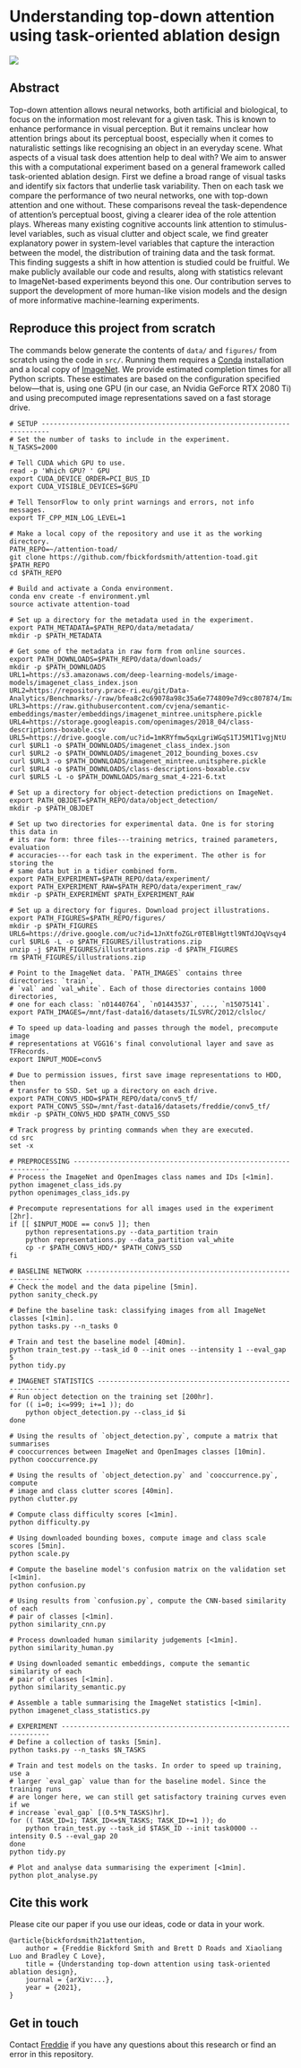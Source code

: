 # Understanding top-down attention using task-oriented ablation design

![](/figures/task_oriented_ablation_design.png)

## Abstract
Top-down attention allows neural networks, both artificial and biological, to focus on the information most relevant for a given task. This is known to enhance performance in visual perception. But it remains unclear how attention brings about its perceptual boost, especially when it comes to naturalistic settings like recognising an object in an everyday scene. What aspects of a visual task does attention help to deal with? We aim to answer this with a computational experiment based on a general framework called task-oriented ablation design. First we define a broad range of visual tasks and identify six factors that underlie task variability. Then on each task we compare the performance of two neural networks, one with top-down attention and one without. These comparisons reveal the task-dependence of attention’s perceptual boost, giving a clearer idea of the role attention plays. Whereas many existing cognitive accounts link attention to stimulus-level variables, such as visual clutter and object scale, we find greater explanatory power in system-level variables that capture the interaction between the model, the distribution of training data and the task format. This finding suggests a shift in how attention is studied could be fruitful. We make publicly available our code and results, along with statistics relevant to ImageNet-based experiments beyond this one. Our contribution serves to support the development of more human-like vision models and the design of more informative machine-learning experiments.

## Reproduce this project from scratch
The commands below generate the contents of `data/` and `figures/` from scratch using the code in `src/`. Running them requires a [Conda](https://docs.conda.io) installation and a local copy of [ImageNet](http://www.image-net.org). We provide estimated completion times for all Python scripts. These estimates are based on the configuration specified below&mdash;that is, using one GPU (in our case, an Nvidia GeForce RTX 2080 Ti) and using precomputed image representations saved on a fast storage drive.

```shell
# SETUP ------------------------------------------------------------------------
# Set the number of tasks to include in the experiment.
N_TASKS=2000

# Tell CUDA which GPU to use.
read -p 'Which GPU? ' GPU
export CUDA_DEVICE_ORDER=PCI_BUS_ID
export CUDA_VISIBLE_DEVICES=$GPU

# Tell TensorFlow to only print warnings and errors, not info messages.
export TF_CPP_MIN_LOG_LEVEL=1

# Make a local copy of the repository and use it as the working directory.
PATH_REPO=~/attention-toad/
git clone https://github.com/fbickfordsmith/attention-toad.git $PATH_REPO
cd $PATH_REPO

# Build and activate a Conda environment.
conda env create -f environment.yml
source activate attention-toad

# Set up a directory for the metadata used in the experiment.
export PATH_METADATA=$PATH_REPO/data/metadata/
mkdir -p $PATH_METADATA

# Get some of the metadata in raw form from online sources.
export PATH_DOWNLOADS=$PATH_REPO/data/downloads/
mkdir -p $PATH_DOWNLOADS
URL1=https://s3.amazonaws.com/deep-learning-models/image-models/imagenet_class_index.json
URL2=https://repository.prace-ri.eu/git/Data-Analytics/Benchmarks/-/raw/bfea8c2c69078a98c35a6e774809e7d9cc807874/ImageNetUseCaseV2/Dataset/Metadata/imagenet_2012_bounding_boxes.csv
URL3=https://raw.githubusercontent.com/cvjena/semantic-embeddings/master/embeddings/imagenet_mintree.unitsphere.pickle
URL4=https://storage.googleapis.com/openimages/2018_04/class-descriptions-boxable.csv
URL5=https://drive.google.com/uc?id=1mKRYfmw5qxLgriWGqS1TJ5M1T1vgjNtU
curl $URL1 -o $PATH_DOWNLOADS/imagenet_class_index.json
curl $URL2 -o $PATH_DOWNLOADS/imagenet_2012_bounding_boxes.csv
curl $URL3 -o $PATH_DOWNLOADS/imagenet_mintree.unitsphere.pickle
curl $URL4 -o $PATH_DOWNLOADS/class-descriptions-boxable.csv
curl $URL5 -L -o $PATH_DOWNLOADS/marg_smat_4-221-6.txt

# Set up a directory for object-detection predictions on ImageNet.
export PATH_OBJDET=$PATH_REPO/data/object_detection/
mkdir -p $PATH_OBJDET

# Set up two directories for experimental data. One is for storing this data in
# its raw form: three files---training metrics, trained parameters, evaluation
# accuracies---for each task in the experiment. The other is for storing the
# same data but in a tidier combined form.
export PATH_EXPERIMENT=$PATH_REPO/data/experiment/
export PATH_EXPERIMENT_RAW=$PATH_REPO/data/experiment_raw/
mkdir -p $PATH_EXPERIMENT $PATH_EXPERIMENT_RAW

# Set up a directory for figures. Download project illustrations.
export PATH_FIGURES=$PATH_REPO/figures/
mkdir -p $PATH_FIGURES
URL6=https://drive.google.com/uc?id=1JnXtfoZGLr0TEBlHgttl9NTdJOqVsqy4
curl $URL6 -L -o $PATH_FIGURES/illustrations.zip
unzip -j $PATH_FIGURES/illustrations.zip -d $PATH_FIGURES
rm $PATH_FIGURES/illustrations.zip

# Point to the ImageNet data. `PATH_IMAGES` contains three directories: `train`,
# `val` and `val_white`. Each of those directories contains 1000 directories,
# one for each class: `n01440764`, `n01443537`, ..., `n15075141`.
export PATH_IMAGES=/mnt/fast-data16/datasets/ILSVRC/2012/clsloc/

# To speed up data-loading and passes through the model, precompute image
# representations at VGG16's final convolutional layer and save as TFRecords.
export INPUT_MODE=conv5

# Due to permission issues, first save image representations to HDD, then
# transfer to SSD. Set up a directory on each drive.
export PATH_CONV5_HDD=$PATH_REPO/data/conv5_tf/
export PATH_CONV5_SSD=/mnt/fast-data16/datasets/freddie/conv5_tf/
mkdir -p $PATH_CONV5_HDD $PATH_CONV5_SSD

# Track progress by printing commands when they are executed.
cd src
set -x

# PREPROCESSING ----------------------------------------------------------------
# Process the ImageNet and OpenImages class names and IDs [<1min].
python imagenet_class_ids.py
python openimages_class_ids.py

# Precompute representations for all images used in the experiment [2hr].
if [[ $INPUT_MODE == conv5 ]]; then
    python representations.py --data_partition train
    python representations.py --data_partition val_white
    cp -r $PATH_CONV5_HDD/* $PATH_CONV5_SSD
fi

# BASELINE NETWORK -------------------------------------------------------------
# Check the model and the data pipeline [5min].
python sanity_check.py

# Define the baseline task: classifying images from all ImageNet classes [<1min].
python tasks.py --n_tasks 0

# Train and test the baseline model [40min].
python train_test.py --task_id 0 --init ones --intensity 1 --eval_gap 5
python tidy.py

# IMAGENET STATISTICS ----------------------------------------------------------
# Run object detection on the training set [200hr].
for (( i=0; i<=999; i+=1 )); do
    python object_detection.py --class_id $i
done

# Using the results of `object_detection.py`, compute a matrix that summarises
# cooccurrences between ImageNet and OpenImages classes [10min].
python cooccurrence.py

# Using the results of `object_detection.py` and `cooccurrence.py`, compute
# image and class clutter scores [40min].
python clutter.py

# Compute class difficulty scores [<1min].
python difficulty.py

# Using downloaded bounding boxes, compute image and class scale scores [5min].
python scale.py

# Compute the baseline model's confusion matrix on the validation set [<1min].
python confusion.py

# Using results from `confusion.py`, compute the CNN-based similarity of each
# pair of classes [<1min].
python similarity_cnn.py

# Process downloaded human similarity judgements [<1min].
python similarity_human.py

# Using downloaded semantic embeddings, compute the semantic similarity of each
# pair of classes [<1min].
python similarity_semantic.py

# Assemble a table summarising the ImageNet statistics [<1min].
python imagenet_class_statistics.py

# EXPERIMENT -------------------------------------------------------------------
# Define a collection of tasks [5min].
python tasks.py --n_tasks $N_TASKS

# Train and test models on the tasks. In order to speed up training, use a
# larger `eval_gap` value than for the baseline model. Since the training runs
# are longer here, we can still get satisfactory training curves even if we
# increase `eval_gap` [(0.5*N_TASKS)hr].
for (( TASK_ID=1; TASK_ID<=$N_TASKS; TASK_ID+=1 )); do
    python train_test.py --task_id $TASK_ID --init task0000 --intensity 0.5 --eval_gap 20
done
python tidy.py

# Plot and analyse data summarising the experiment [<1min].
python plot_analyse.py
```

## Cite this work
Please cite our paper if you use our ideas, code or data in your work.
```
@article{bickfordsmith21attention,
    author = {Freddie Bickford Smith and Brett D Roads and Xiaoliang Luo and Bradley C Love},
    title = {Understanding top-down attention using task-oriented ablation design},
    journal = {arXiv:...},
    year = {2021},
}
```

## Get in touch
Contact [Freddie](https://fbickfordsmith.com) if you have any questions about this research or find an error in this repository.
